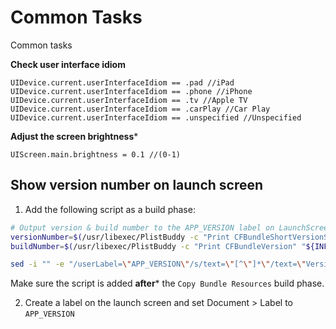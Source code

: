 # Common Tasks

Common tasks

**Check user interface idiom**

`UIDevice.current.userInterfaceIdiom == .pad //iPad`
`UIDevice.current.userInterfaceIdiom == .phone //iPhone`
`UIDevice.current.userInterfaceIdiom == .tv //Apple TV`
`UIDevice.current.userInterfaceIdiom == .carPlay //Car Play`
`UIDevice.current.userInterfaceIdiom == .unspecified //Unspecified`

**Adjust the screen brightness***

`UIScreen.main.brightness = 0.1 //(0-1)`

## Show version number on launch screen

1. Add the following script as a build phase:

```bash
# Output version & build number to the APP_VERSION label on LaunchScreen.storyboard
versionNumber=$(/usr/libexec/PlistBuddy -c "Print CFBundleShortVersionString" "${INFOPLIST_FILE}")
buildNumber=$(/usr/libexec/PlistBuddy -c "Print CFBundleVersion" "${INFOPLIST_FILE}")

sed -i "" -e "/userLabel=\"APP_VERSION\"/s/text=\"[^\"]*\"/text=\"Version: $versionNumber ($buildNumber)\"/" "$PROJECT_DIR/$PROJECT_NAME/Storyboards/Base.lproj/LaunchScreen.storyboard"
```

Make sure the script is added **after*** the `Copy Bundle Resources` build phase.

2. Create a label on the launch screen and set Document > Label to `APP_VERSION`
